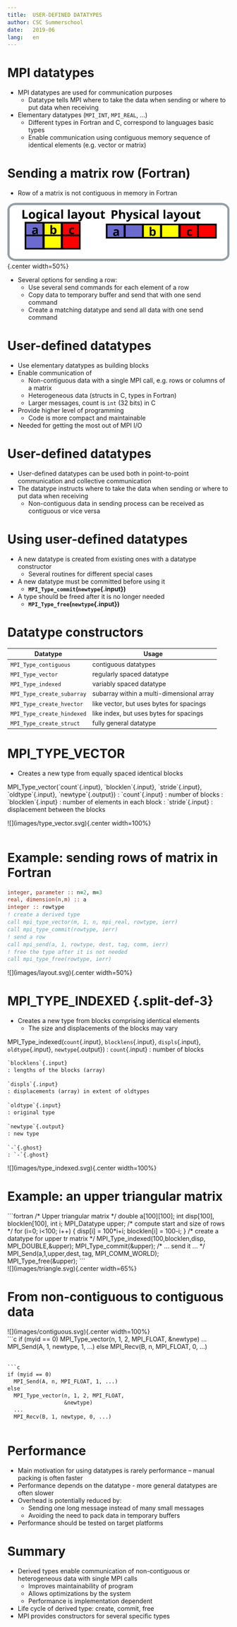 ```yaml
---
title:  USER-DEFINED DATATYPES 
author: CSC Summerschool
date:   2019-06
lang:   en
---
```


# MPI datatypes

- MPI datatypes are used for communication purposes
	- Datatype tells MPI where to take the data when sending or where
      to put data when receiving
- Elementary datatypes (`MPI_INT`, `MPI_REAL`, ...)
	- Different types in Fortran and C, correspond to languages basic
      types
	- Enable communication using contiguous memory sequence of
      identical elements (e.g. vector or matrix)

# Sending a matrix row (Fortran)

- Row of a matrix is not contiguous in memory in Fortran

<p>

![](images/layout.svg){.center width=50%}

<p>

- Several options for sending a row:
	- Use several send commands for each element of a row
	- Copy data to temporary buffer and send that with one send
      command
	- Create a matching datatype and send all data with one send
      command

# User-defined datatypes

- Use elementary datatypes as building blocks
- Enable communication of 
	- Non-contiguous data with a single MPI call, e.g. rows or columns
      of a matrix
	- Heterogeneous data (structs in C, types in Fortran)
	- Larger messages, count is `int` (32 bits) in C
- Provide higher level of programming
	- Code is more compact and maintainable
- Needed for getting the most out of MPI I/O

# User-defined datatypes

- User-defined datatypes can be used both in point-to-point
  communication and collective communication
- The datatype instructs where to take the data when sending or where
  to put data when receiving
	- Non-contiguous data in sending process can be received as
      contiguous or vice versa

# Using user-defined datatypes

- A new datatype is created from existing ones with a datatype constructor 	
	- Several routines for different special cases
- A new datatype must be committed before using it
    - **`MPI_Type_commit`(`newtype`{.input})**
- A type should be freed after it is no longer needed
    - **`MPI_Type_free`(`newtype`{.input})**

# Datatype constructors

| Datatype                   | Usage                                     |
|----------------------------|-------------------------------------------|
| `MPI_Type_contiguous`      | contiguous datatypes                      |
| `MPI_Type_vector`          | regularly spaced datatype                 |
| `MPI_Type_indexed`         | variably spaced datatype                  |
| `MPI_Type_create_subarray` | subarray within a multi-dimensional array |
| `MPI_Type_create_hvector`  | like vector, but uses bytes for spacings  |
| `MPI_Type_create_hindexed` | like index, but uses bytes for spacings   |
| `MPI_Type_create_struct`   | fully general datatype                    |

# MPI_TYPE_VECTOR

- Creates a new type from equally spaced identical blocks

<div class=column>
MPI_Type_vector(`count`{.input}, `blocklen`{.input}, `stride`{.input}, `oldtype`{.input}, `newtype`{.output})
  : `count`{.input}
    : number of blocks
  : `blocklen`{.input} 
    : number of elements in each block
  : `stride`{.input} 
    : displacement between the blocks
</div>
<div class=column>
<p>
![](images/type_vector.svg){.center width=100%}
</div>

# Example: sending rows of matrix in Fortran

```fortran
integer, parameter :: n=2, m=3
real, dimension(n,m) :: a
integer :: rowtype
! create a derived type
call mpi_type_vector(m, 1, n, mpi_real, rowtype, ierr)
call mpi_type_commit(rowtype, ierr)
! send a row
call mpi_send(a, 1, rowtype, dest, tag, comm, ierr)
! free the type after it is not needed
call mpi_type_free(rowtype, ierr)
```

<p>
![](images/layout.svg){.center width=50%}

# MPI_TYPE_INDEXED {.split-def-3}

- Creates a new type from blocks comprising identical elements
	- The size and displacements of the blocks may vary

MPI_Type_indexed(`count`{.input}, `blocklens`{.input}, `displs`{.input}, `oldtype`{.input}, `newtype`{.output})
  :	`count`{.input} 
    : number of blocks

    `blocklens`{.input}	
    : lengths of the blocks (array)

    `displs`{.input} 
    : displacements (array) in extent of oldtypes

    `oldtype`{.input}
    : original type
    
    `newtype`{.output}
    : new type

    `-`{.ghost}
    : `-`{.ghost}

<p>
![](images/type_indexed.svg){.center width=100%}

# Example: an upper triangular matrix

<div class="column">
```fortran
/* Upper triangular matrix */
double a[100][100];
int disp[100], blocklen[100], int i;
MPI_Datatype upper;
/* compute start and size of rows */
for (i=0; i<100; i++) {
    disp[i] = 100*i+i;
    blocklen[i] = 100-­i;
}
/* create a datatype for upper tr matrix */ 
MPI_Type_indexed(100,blocklen,disp,
    MPI_DOUBLE,&upper);
MPI_Type_commit(&upper);
/* ... send it ... */
MPI_Send(a,1,upper,dest, tag, MPI_COMM_WORLD);
MPI_Type_free(&upper);
```
</div>

<div class="column">
![](images/triangle.svg){.center width=65%}
</div>

# From non-contiguous to contiguous data

<div class=column>
![](images/contiguous.svg){.center width=100%}
</div>
<div class=column>
```c
if (myid == 0)
  MPI_Type_vector(n, 1, 2, 
                  MPI_FLOAT, &newtype)
  ...
  MPI_Send(A, 1, newtype, 1, ...)
else
  MPI_Recv(B, n, MPI_FLOAT, 0, ...)

```

```c
if (myid == 0)
  MPI_Send(A, n, MPI_FLOAT, 1, ...)
else
  MPI_Type_vector(n, 1, 2, MPI_FLOAT, 
                  &newtype)
  ...
  MPI_Recv(B, 1, newtype, 0, ...)

```
</div>

# Performance

- Main motivation for using datatypes is rarely performance – manual
  packing is often faster
- Performance depends on the datatype - more general datatypes are
  often slower
- Overhead is potentially reduced by:
	- Sending one long message instead of many small messages
	- Avoiding the need to pack data in temporary buffers
- Performance should be tested on target platforms

# Summary

- Derived types enable communication of non-contiguous or
  heterogeneous data with single MPI calls
	- Improves maintainability of program
	- Allows optimizations by the system 
	- Performance is implementation dependent
- Life cycle of derived type: create, commit, free
- MPI provides constructors for several specific types
